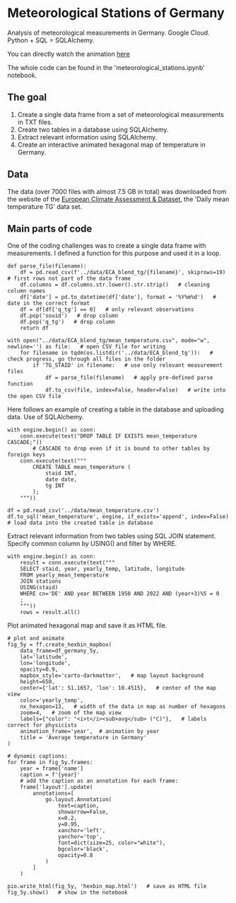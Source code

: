 # Meteorological Stations of Germany

Analysis of meteorological measurements in Germany. Google Cloud. Python + SQL = SQLAlchemy.

You can directly watch the animation [here](https://radek-kricek.github.io/pages/hexbin_map.html)

The whole code can be found in the 'meteorological_stations.ipynb' notebook.


## The goal

1. Create a single data frame from a set of meteorological measurements in TXT files.
2. Create two tables in a database using SQLAlchemy.
3. Extract relevant information using SQLAlchemy.
4. Create an interactive animated hexagonal map of temperature in Germany.


## Data

The data (over 7000 files with almost 7.5 GB in total) was downloaded from the website of the [European Climate Assessment & Dataset](https://www.ecad.eu/dailydata/predefinedseries.php), the 'Daily mean temperature TG' data set.

## Main parts of code

One of the coding challenges was to create a single data frame with measurements. I defined a function for this purpose and used it in a loop.

```
def parse_file(filename):
    df = pd.read_csv(f'../data/ECA_blend_tg/{filename}', skiprows=19)   # first rows not part of the data frame
    df.columns = df.columns.str.lower().str.strip()   # cleaning column names
    df['date'] = pd.to_datetime(df['date'], format = '%Y%m%d')   # date in the correct format
    df = df[df['q_tg'] == 0]   # only relevant observations
    df.pop('souid')   # drop column
    df.pop('q_tg')   # drop column
    return df

with open("../data/ECA_blend_tg/mean_temperature.csv", mode="w", newline='') as file:   # open CSV file for writing
    for filename in tqdm(os.listdir('../data/ECA_blend_tg')):   # check progress, go through all files in the folder
        if 'TG_STAID' in filename:   # use only relevant measurement files
            df = parse_file(filename)   # apply pre-defined parse function
            df.to_csv(file, index=False, header=False)   # write into the open CSV file
```

Here follows an example of creating a table in the database and uploading data. Use of SQLAlchemy.

```
with engine.begin() as conn:
    conn.execute(text("DROP TABLE IF EXISTS mean_temperature CASCADE;"))
        # CASCADE to drop even if it is bound to other tables by foreign keys
    conn.execute(text("""
        CREATE TABLE mean_temperature (
            staid INT,
            date date,
            tg INT
        );
    """))

df = pd.read_csv('../data/mean_temperature.csv')
df.to_sql('mean_temperature', engine, if_exists='append', index=False)   # load data into the created table in database
```

Extract relevant information from two tables using SQL JOIN statement. Specify common column by USING() and filter by WHERE.

```
with engine.begin() as conn:
    result = conn.execute(text("""
    SELECT staid, year, yearly_temp, latitude, longitude
    FROM yearly_mean_temperature
    JOIN stations
    USING(staid)
    WHERE cn='DE' AND year BETWEEN 1950 AND 2022 AND (year+3)%5 = 0
    ;
    """))
    rows = result.all()
```

Plot animated hexagonal map and save it as HTML file.

```
# plot and animate
fig_5y = ff.create_hexbin_mapbox(
    data_frame=df_germany_5y,
    lat='latitude',
    lon='longitude',
    opacity=0.9,
    mapbox_style='carto-darkmatter',   # map layout background
    height=650,
    center={'lat': 51.1657, 'lon': 10.4515},   # center of the map view
    color='yearly_temp',
    nx_hexagon=13,   # width of the data in map as number of hexagons
    zoom=4,   # zoom of the map view
    labels={"color": "<i>t</i><sub>avg</sub> (°C)"},   # labels correct for physicists
    animation_frame='year',  # animation by year
    title = 'Average temperature in Germany'
)

# dynamic captions:
for frame in fig_5y.frames:
    year = frame['name']
    caption = f'{year}'
    # add the caption as an annotation for each frame:
    frame['layout'].update(
        annotations=[
            go.layout.Annotation(
                text=caption,
                showarrow=False,
                x=0.2,
                y=0.95,
                xanchor='left',
                yanchor='top',
                font=dict(size=25, color="white"),
                bgcolor='black',
                opacity=0.8
            )
        ]
    )

pio.write_html(fig_5y, 'hexbin_map.html')   # save as HTML file
fig_5y.show()   # show in the notebook
```
